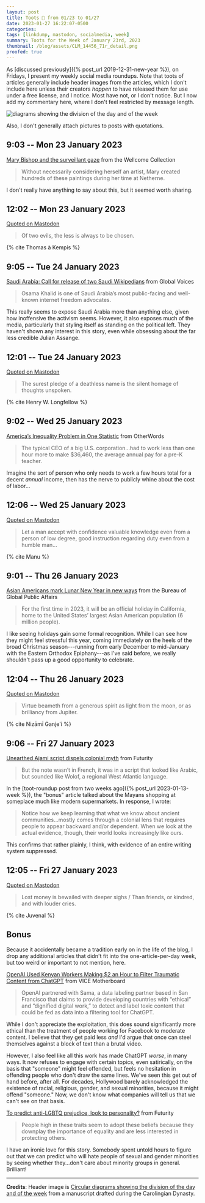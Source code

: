 ```yaml
---
layout: post
title: Toots 🐘 from 01/23 to 01/27
date: 2023-01-27 16:22:07-0500
categories:
tags: [linkdump, mastodon, socialmedia, week]
summary: Toots for the Week of January 23rd, 2023
thumbnail: /blog/assets/CLM_14456_71r_detail.png
proofed: true
---
```


As [discussed previously]({% post_url 2019-12-31-new-year %}), on Fridays, I present my weekly social media roundups.  Note that toots of articles generally include header images from the articles, which I don't include here unless their creators *happen* to have released them for use under a free license, and I notice.  Most have not, or I don't notice.  But I now add my commentary here, where I don't feel restricted by message length.

![diagrams showing the division of the day and of the week](/blog/assets/CLM_14456_71r_detail.png "I hate Venn diagram memes, especially when they don't make any sense")

Also, I don't generally attach pictures to posts with quotations.

## 9:03 -- Mon 23 January 2023

[<i class="fab fa-mastodon"></i>](https://mastodon.social/@jcolag/109738890653429855) [Mary Bishop and the surveillant gaze](https://wellcomecollection.org/articles/Y7gyCBEAAOyy5QpL) from the Wellcome Collection

 > Without necessarily considering herself an artist, Mary created hundreds of these paintings during her time at Netherne.

I don't really have anything to say about this, but it seemed worth sharing.

## 12:02 -- Mon 23 January 2023

[<i class="fab fa-mastodon"></i> Quoted on Mastodon](https://mastodon.social/@jcolag/109739594415076757)

 > Of two evils, the less is always to be chosen.

{% cite Thomas à Kempis %}

## 9:05 -- Tue 24 January 2023

[<i class="fab fa-mastodon"></i>](https://mastodon.social/@jcolag/109744560656184528) [Saudi Arabia: Call for release of two Saudi Wikipedians](https://globalvoices.org/2023/01/18/saudi-arabia-call-for-release-of-two-saudi-wikipedians/) from Global Voices

 > Osama Khalid is one of Saudi Arabia’s most public-facing and well-known internet freedom advocates.

This really seems to expose Saudi Arabia more than anything else, given how inoffensive the activism seems.  However, it also exposes much of the media, particularly that styling itself as standing on the political left.  They haven't shown any interest in this story, even while obsessing about the far less credible Julian Assange.

## 12:01 -- Tue 24 January 2023

[<i class="fab fa-mastodon"></i> Quoted on Mastodon](https://mastodon.social/@jcolag/109745253307565547)

 > The surest pledge of a deathless name is the silent homage of thoughts unspoken.

{% cite Henry W. Longfellow %}

## 9:02 -- Wed 25 January 2023

[<i class="fab fa-mastodon"></i>](https://mastodon.social/@jcolag/109750211086967192) [America’s Inequality Problem in One Statistic](https://otherwords.org/americas-inequality-problem-in-one-statistic/) from OtherWords

 > The typical CEO of a big U.S. corporation...had to work less than one hour more to make $36,460, the average annual pay for a pre-K teacher.

Imagine the sort of person who only needs to work a few hours total for a decent *annual* income, then has the nerve to publicly whine about the cost of labor...

## 12:06 -- Wed 25 January 2023

[<i class="fab fa-mastodon"></i> Quoted on Mastodon](https://mastodon.social/@jcolag/109750934942250311)

 > Let a man accept with confidence valuable knowledge even from a person of low degree, good instruction regarding duty even from a humble man...

{% cite Manu %}

## 9:01 -- Thu 26 January 2023

[<i class="fab fa-mastodon"></i>](https://mastodon.social/@jcolag/109755869655020094) [Asian Americans mark Lunar New Year in new ways](https://share.america.gov/asian-americans-mark-lunar-new-year/) from the Bureau of Global Public Affairs

 > For the first time in 2023, it will be an official holiday in California, home to the United States’ largest Asian American population (6 million people).

I like seeing holidays gain some formal recognition.  While I can see how they might feel stressful this year, coming immediately on the heels of the broad Christmas season---running from early December to mid-January with the Eastern Orthodox Epiphany---as I've said before, we really shouldn't pass up a good opportunity to celebrate.

## 12:04 -- Thu 26 January 2023

[<i class="fab fa-mastodon"></i> Quoted on Mastodon](https://mastodon.social/@jcolag/109756589166854453)

 > Virtue beameth from a generous spirit as light from the moon, or as brilliancy from Jupiter.

{% cite Nizāmī Ganje'i %}

## 9:06 -- Fri 27 January 2023

[<i class="fab fa-mastodon"></i>](https://mastodon.social/@jcolag/109761551428780320) [Unearthed Ajami script dispels colonial myth](https://www.futurity.org/ajami-script-2859702-2/) from Futurity

 > But the note wasn’t in French, it was in a script that looked like Arabic, but sounded like Wolof, a regional West Atlantic language.

In the [toot-roundup post from two weeks ago]({% post_url 2023-01-13-week %}), the "bonus" article talked about the Mayans shopping at someplace much like modern supermarkets.  In response, I wrote:

 > Notice how we keep learning that what we know about ancient communities...mostly comes through a colonial lens that requires people to appear backward and/or dependent.  When we look at the actual evidence, though, their world looks increasingly like ours.

This confirms that rather plainly, I think, with evidence of an entire writing system suppressed.

## 12:05 -- Fri 27 January 2023

[<i class="fab fa-mastodon"></i> Quoted on Mastodon](https://mastodon.social/@jcolag/109762255713645050)

 > Lost money is bewailed with deeper sighs / Than friends, or kindred, and with louder cries.

{% cite Juvenal %}

## Bonus

Because it accidentally became a tradition early on in the life of the blog, I drop any additional articles that didn't fit into the one-article-per-day week, but too weird or important to not mention, here.

<i class="fas fa-square"></i> [OpenAI Used Kenyan Workers Making $2 an Hour to Filter Traumatic Content from ChatGPT](https://www.vice.com/en/article/wxn3kw/openai-used-kenyan-workers-making-dollar2-an-hour-to-filter-traumatic-content-from-chatgpt) from VICE Motherboard

 > OpenAI partnered with Sama, a data labeling partner based in San Francisco that claims to provide developing countries with “ethical” and “dignified digital work,” to detect and label toxic content that could be fed as data into a filtering tool for ChatGPT.

While I don't appreciate the exploitation, this does sound significantly more ethical than the treatment of people working for Facebook to moderate content.  I believe that they get paid less *and* I'd argue that once can steel themselves against a block of text than a brutal video.

However, I also feel like all this work has made ChatGPT *worse*, in many ways.  It now refuses to engage with certain topics, even satirically, on the basis that "someone" might feel offended, but feels no hesitation in offending people who don't draw the same lines.  We've seen this get out of hand before, after all.  For decades, Hollywood barely acknowledged the existence of racial, religious, gender, and sexual minorities, because it might offend "someone."  Now, we don't know what companies will tell us that we can't see on that basis.

<i class="fas fa-square"></i> [To predict anti-LGBTQ prejudice, look to personality?](https://www.futurity.org/personality-negative-beliefs-lgbtq-2859172-2/) from Futurity

 > People high in these traits seem to adopt these beliefs because they downplay the importance of equality and are less interested in protecting others.

I have an ironic love for this story.  Somebody spent untold hours to figure out that we can predict who will hate people of sexual and gender minorities by seeing whether they...don't care about minority groups in general.  Brilliant!

* * *

**Credits**:  Header image is [Circular diagrams showing the division of the day and of the week](https://commons.wikimedia.org/wiki/File:CLM_14456_71r_detail.jpg) from a manuscript drafted during the Carolingian Dynasty.
